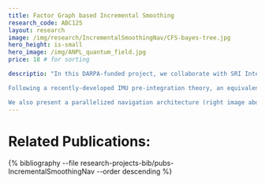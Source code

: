 ```yaml
---
title: Factor Graph based Incremental Smoothing
research_code: ABC125
layout: research
image: /img/research/IncrementalSmoothingNav/CFS-bayes-tree.jpg
hero_height: is-small
hero_image: /img/ANPL_quantum_field.jpg 
price: 18 # for sorting 

descriptio: "In this DARPA-funded project, we collaborate with SRI International ltd. to develop a plug and play framework for navigation. The goal is to produce the best possible solution in real time based on different multi-rate and asynchronous sensors that may become inactive and/or resurrected at any time. A factor graph formulation is used as a representation of the joint probability function, and an efficient inference algorithm is used to calculate the MAP estimate given measurements from different sensors.

Following a recently-developed IMU pre-integration theory, an equivalent IMU factor is introduced to summarize consecutive IMU measurements into a non-linear factor, which can be re-linearized if required. This factor is then incorporated into the optimization whenever measurements from other sensors are received, while high-rate navigation solution is contentiously obtained by composing the last navigation state in the factor graph with the current summarized IMU measurements. This is in contrast to the commonly used navigation-aiding approach where IMU measurements are processed outside of the estimator, without being able to perform re-linearization of past IMU measurements. 

We also present a parallelized navigation architecture (right image above) that is capable of running in real-time and incorporating long-term loop closure constraints while producing the optimal Bayesian solution. This architecture splits the inference problem into a low-latency update that incorporates new measurements using just the most recent states (filter), and a high-latency update that is capable of closing long loops and smooths using all past states (smoother)."
---
```


<!-- add  youtube and bibliography Here-->

# Related Publications: 
{% bibliography --file research-projects-bib/pubs-IncrementalSmoothingNav --order descending %}

